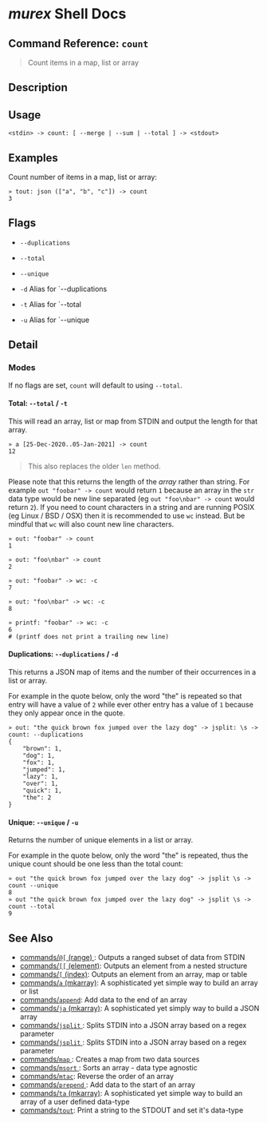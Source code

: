 # _murex_ Shell Docs

## Command Reference: `count`

> Count items in a map, list or array

## Description



## Usage

    <stdin> -> count: [ --merge | --sum | --total ] -> <stdout>

## Examples

Count number of items in a map, list or array:

    » tout: json (["a", "b", "c"]) -> count 
    3

## Flags

* `--duplications`
    
* `--total`
    
* `--unique`
    
* `-d`
    Alias for `--duplications
* `-t`
    Alias for `--total
* `-u`
    Alias for `--unique

## Detail

### Modes

If no flags are set, `count` will default to using `--total`.

#### Total: `--total` / `-t`

This will read an array, list or map from STDIN and output the length for
that array.

    » a [25-Dec-2020..05-Jan-2021] -> count 
    12
    
> This also replaces the older `len` method.

Please note that this returns the length of the _array_ rather than string.
For example `out "foobar" -> count` would return `1` because an array in the
`str` data type would be new line separated (eg `out "foo\nbar" -> count`
would return `2`). If you need to count characters in a string and are
running POSIX (eg Linux / BSD / OSX) then it is recommended to use `wc`
instead. But be mindful that `wc` will also count new line characters.

    » out: "foobar" -> count
    1
    
    » out: "foo\nbar" -> count
    2
    
    » out: "foobar" -> wc: -c
    7
    
    » out: "foo\nbar" -> wc: -c
    8
    
    » printf: "foobar" -> wc: -c
    6
    # (printf does not print a trailing new line)
    
#### Duplications: `--duplications` / `-d`

This returns a JSON map of items and the number of their occurrences in a list
or array.

For example in the quote below, only the word "the" is repeated so that entry
will have a value of `2` while ever other entry has a value of `1` because they
only appear once in the quote.

    » out: "the quick brown fox jumped over the lazy dog" -> jsplit: \s -> count: --duplications
    {
        "brown": 1,
        "dog": 1,
        "fox": 1,
        "jumped": 1,
        "lazy": 1,
        "over": 1,
        "quick": 1,
        "the": 2
    }
    
#### Unique: `--unique` / `-u`

Returns the number of unique elements in a list or array.

For example in the quote below, only the word "the" is repeated, thus the
unique count should be one less than the total count:

    » out "the quick brown fox jumped over the lazy dog" -> jsplit \s -> count --unique
    8
    » out "the quick brown fox jumped over the lazy dog" -> jsplit \s -> count --total
    9

## See Also

* [commands/`@[` (range) ](../commands/range.md):
  Outputs a ranged subset of data from STDIN
* [commands/`[[` (element)](../commands/element.md):
  Outputs an element from a nested structure
* [commands/`[` (index)](../commands/index.md):
  Outputs an element from an array, map or table
* [commands/`a` (mkarray)](../commands/a.md):
  A sophisticated yet simple way to build an array or list
* [commands/`append`](../commands/append.md):
  Add data to the end of an array
* [commands/`ja` (mkarray)](../commands/ja.md):
  A sophisticated yet simply way to build a JSON array
* [commands/`jsplit` ](../commands/jsplit.md):
  Splits STDIN into a JSON array based on a regex parameter
* [commands/`jsplit` ](../commands/jsplit.md):
  Splits STDIN into a JSON array based on a regex parameter
* [commands/`map` ](../commands/map.md):
  Creates a map from two data sources
* [commands/`msort` ](../commands/msort.md):
  Sorts an array - data type agnostic
* [commands/`mtac`](../commands/mtac.md):
  Reverse the order of an array
* [commands/`prepend` ](../commands/prepend.md):
  Add data to the start of an array
* [commands/`ta` (mkarray)](../commands/ta.md):
  A sophisticated yet simple way to build an array of a user defined data-type
* [commands/`tout`](../commands/tout.md):
  Print a string to the STDOUT and set it's data-type